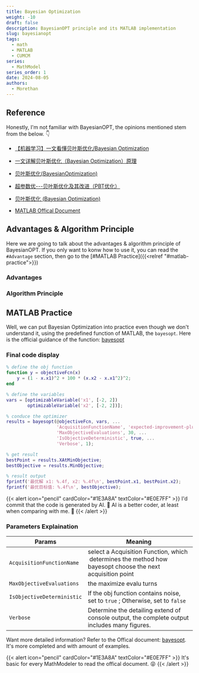 ```yaml
---
title: Bayesian Optimization
weight: -10
draft: false
description: BayesianOPT principle and its MATLAB implementation
slug: bayesianopt
tags:
  - math
  - MATLAB
  - CUMCM
series:
  - MathModel
series_order: 1
date: 2024-08-05
authors:
  - Morethan
---
```


## Reference
Honestly, I'm not familiar with BayesianOPT, the opinions mentioned stem from the below. 👇

- [【机器学习】一文看懂贝叶斯优化/Bayesian Optimization](https://blog.csdn.net/qq_27590277/article/details/115451660)

- [一文详解贝叶斯优化（Bayesian Optimization）原理](https://www.cnblogs.com/milliele/p/17782631.html)

- [贝叶斯优化(BayesianOptimization)](https://blog.csdn.net/Leon_winter/article/details/86604553)

- [超参数优---贝叶斯优化及其改进（PBT优化）](https://blog.csdn.net/xys430381_1/article/details/103871212)

- [贝叶斯优化 (Bayesian Optimization)](https://leovan.me/cn/2020/06/bayesian-optimization/)

- [MATLAB Offical Document](https://ww2.mathworks.cn/help/stats/bayesopt.html?s_tid=srchtitle_site_search_1_bayesopt)


## Advantages & Algorithm Principle
Here we are going to talk about the advantages & algorithm principle of BayesianOPT. If you only want to konw how to use it, you can read the `#Advantage` section, then go to the [#MATLAB Practice]({{<relref "#matlab-practice">}})

### Advantages

### Algorithm Principle

## MATLAB Practice
Well, we can put Bayesian Optimization into practice even though we don't understand it, using the predefined function of MATLAB, the `bayesopt`. Here is the official guidance of the function: [bayesopt](https://ww2.mathworks.cn/help/stats/bayesopt.html?s_tid=srchtitle_site_search_1_bayesopt)

### Final code display
```matlab
% define the obj function
function y = objectiveFcn(x)
    y = (1 - x.x1)^2 + 100 * (x.x2 - x.x1^2)^2;
end

% define the variables
vars = [optimizableVariable('x1', [-2, 2])
        optimizableVariable('x2', [-2, 2])];

% conduce the optimizer
results = bayesopt(@objectiveFcn, vars, ...
                   'AcquisitionFunctionName', 'expected-improvement-plus', ...
                   'MaxObjectiveEvaluations', 30, ...
                   'IsObjectiveDeterministic', true, ...
                   'Verbose', 1);

% get result
bestPoint = results.XAtMinObjective;
bestObjective = results.MinObjective;

% result output
fprintf('最优解 x1: %.4f, x2: %.4f\n', bestPoint.x1, bestPoint.x2);
fprintf('最优目标值: %.4f\n', bestObjective);
```


{{< alert icon="pencil" cardColor="#1E3A8A" textColor="#E0E7FF" >}}
I'd commit that the code is generated by AI. 🥲 AI is a better coder, at least when comparing with me. 🫠
{{< /alert >}}

### Parameters Explaination

| Params                     | Meaning                                                                                                    |
| -------------------------- | ---------------------------------------------------------------------------------------------------------- |
| `AcquisitionFunctionName`  | select a Acquisition Function, which  determines the method how bayesopt choose the next acquisition point |
| `MaxObjectiveEvaluations`  | the maximize evalu turns                                                                                   |
| `IsObjectiveDeterministic` | If the obj function contains noise, set to `true` ; Otherwise, set to `false`                              |
| `Verbose`                  | Determine the detailing extend of console output, the complete output includes many figures.               |

Want more detailed information? Refer to the Offical document: [bayesopt](https://ww2.mathworks.cn/help/stats/bayesopt.html?s_tid=srchtitle_site_search_1_bayesopt). It's more completed and with amount of examples.


{{< alert icon="pencil" cardColor="#1E3A8A" textColor="#E0E7FF" >}}
It's basic for every MathModeler to read the offical document. 😝
{{< /alert >}}